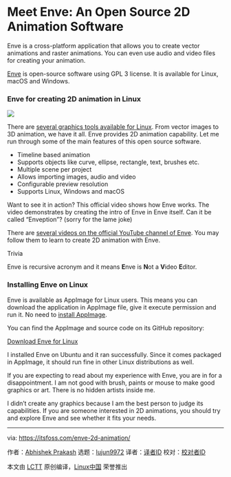 [#]: subject: (Meet Enve: An Open Source 2D Animation Software)
[#]: via: (https://itsfoss.com/enve-2d-animation/)
[#]: author: (Abhishek Prakash https://itsfoss.com/author/abhishek/)
[#]: collector: (lujun9972)
[#]: translator: ( )
[#]: reviewer: ( )
[#]: publisher: ( )
[#]: url: ( )

Meet Enve: An Open Source 2D Animation Software
======

Enve is a cross-platform application that allows you to create vector animations and raster animations. You can even use audio and video files for creating your animation.

[Enve][1] is open-source software using GPL 3 license. It is available for Linux, macOS and Windows.

### Enve for creating 2D animation in Linux

![][2]

There are [several graphics tools available for Linux][3]. From vector images to 3D animation, we have it all. Enve provides 2D animation capability. Let me run through some of the main features of this open source software.

  * Timeline based animation
  * Supports objects like curve, ellipse, rectangle, text, brushes etc.
  * Multiple scene per project
  * Allows importing images, audio and video
  * Configurable preview resolution
  * Supports Linux, Windows and macOS



Want to see it in action? This official video shows how Enve works. The video demonstrates by creating the intro of Enve in Enve itself. Can it be called “Enveption”? (sorry for the lame joke)

There are [several videos on the official YouTube channel of Enve][4]. You may follow them to learn to create 2D animation with Enve.

Trivia

Enve is recursive acronym and it means **E**nve is **N**ot a **V**ideo **E**ditor.

### Installing Enve on Linux

Enve is available as AppImage for Linux users. This means you can download the application in AppImage file, give it execute permission and run it. No need to [install AppImage][5].

You can find the AppImage and source code on its GitHub repository:

[Download Enve for Linux][6]

I installed Enve on Ubuntu and it ran successfully. Since it comes packaged in AppImage, it should run fine in other Linux distributions as well.

If you are expecting to read about my experience with Enve, you are in for a disappointment. I am not good with brush, paints or mouse to make good graphics or art. There is no hidden artists inside me.

I didn’t create any graphics because I am the best person to judge its capabilities. If you are someone interested in 2D animations, you should try and explore Enve and see whether it fits your needs.

--------------------------------------------------------------------------------

via: https://itsfoss.com/enve-2d-animation/

作者：[Abhishek Prakash][a]
选题：[lujun9972][b]
译者：[译者ID](https://github.com/译者ID)
校对：[校对者ID](https://github.com/校对者ID)

本文由 [LCTT](https://github.com/LCTT/TranslateProject) 原创编译，[Linux中国](https://linux.cn/) 荣誉推出

[a]: https://itsfoss.com/author/abhishek/
[b]: https://github.com/lujun9972
[1]: https://maurycyliebner.github.io/index
[2]: https://i2.wp.com/itsfoss.com/wp-content/uploads/2021/05/enve-2d-animation-software.png?resize=800%2C530&ssl=1
[3]: https://itsfoss.com/best-linux-graphic-design-software/
[4]: https://www.youtube.com/channel/UCjvNO3xdIQs-cpgwSf0mX5Q/videos
[5]: https://itsfoss.com/use-appimage-linux/
[6]: https://github.com/MaurycyLiebner/enve/releases/tag/continuous-linux
